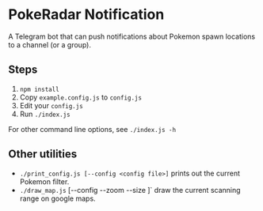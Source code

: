 PokeRadar Notification
======================
A Telegram bot that can push notifications about Pokemon spawn locations to a channel (or a group).

Steps
-----

1. `npm install`
2. Copy `example.config.js` to `config.js`
3. Edit your `config.js`
4. Run `./index.js`

For other command line options, see `./index.js -h`

Other utilities
---------------
- `./print_config.js [--config <config file>]` prints out the current Pokemon filter.
- `./draw_map.js` [--config <config file> --zoom <level> --size <picture size>]` draw the current scanning range on google maps.
